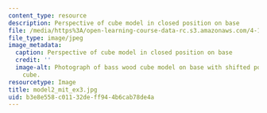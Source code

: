 ```yaml
---
content_type: resource
description: Perspective of cube model in closed position on base
file: /media/https%3A/open-learning-course-data-rc.s3.amazonaws.com/4-111-introduction-to-architecture-environmental-design-spring-2014/b3e8e558c01132deff944b6cab78de4a_model2_mit_ex3.jpg
file_type: image/jpeg
image_metadata:
  caption: Perspective of cube model in closed position on base
  credit: ''
  image-alt: Photograph of bass wood cube model on base with shifted portions of the
    cube.
resourcetype: Image
title: model2_mit_ex3.jpg
uid: b3e8e558-c011-32de-ff94-4b6cab78de4a
---
```


